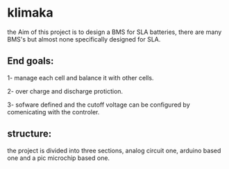 # klimaka
the Aim of this project is to design a BMS for SLA batteries, there are many BMS's but almost none specifically designed for SLA.

## End goals:

1- manage each cell and balance it with other cells.

2- over charge and discharge protiction.

3- sofware defined and the cutoff voltage can be configured by comenicating with the controler.

## structure:
the project is divided into three sections, analog circuit one, arduino based one and a pic microchip based one.
